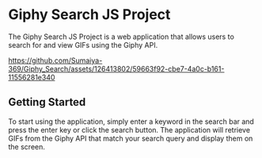 # Giphy Search JS Project
The Giphy Search JS Project is a web application that allows users to search for and view GIFs using the Giphy API.



https://github.com/Sumaiya-369/Giphy_Search/assets/126413802/59663f92-cbe7-4a0c-b161-11556281e340



## Getting Started
To start using the application, simply enter a keyword in the search bar and press the enter key or click the search button. The application will retrieve GIFs from the Giphy API that match your search query and display them on the screen.
